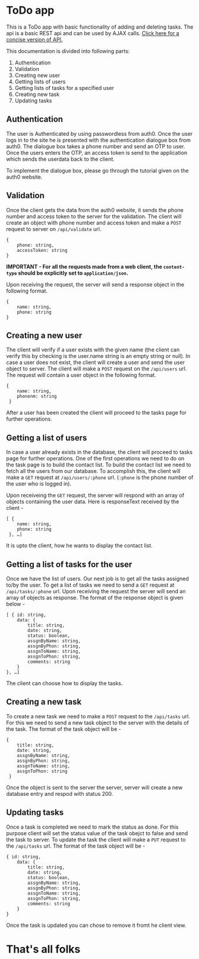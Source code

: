 # ToDo app

This is a ToDo app with basic functionality of adding and deleting tasks.
The api is a basic REST api and can be used by AJAX calls. [Click here for a concise version of API.](https://docs.google.com/spreadsheets/d/15pkfvS9Nc6Sg1x8vCqNCdvwCvts95EDI3ZHvJL12r4Q/view#gid=0)

This documentation is divided into following parts:

1. Authentication
2. Validation
3. Creating new user
4. Getting lists of users
5. Getting lists of tasks for a specified user
6. Creating new task
7. Updating tasks


Authentication
---

The user is Authenticated by using passwordless from auth0. Once the user logs in to the site he is presented with the authentication dialogue box from auth0. The dialogue box takes a phone number and send an OTP to user. Once the users enters the OTP, an access token is send to the application which sends the userdata back to the client.

To implement the dialogue box, please go through the tutorial given on the auth0 website.


Validation
---

Once the client gets the data from the auth0 website, it sends the phone number and access token to the server for the validation. The client will create an object with phone number and access token and make a `POST` request to server on `/api/validate` url.

```
{
 	phone: string,
 	accessToken: string
}
```
**IMPORTANT - For all the requests made from a web client, the `content-type` should be explicitly set to `application/json`.**


Upon receiving the request, the server will send a response object in the following format.
```
{
	name: string,
	phone: string
}
```


Creating a new user
---

The client will verify if a user exists with the given name (the client can verify this by checking is the user.name string is an empty string or null). In case a user does not exist, the client will create a user and send the user object to server. The client will make a `POST` request on the `/api/users` url. The request will contain a user object in the following format. 
```
{
	name: string,
	phonenm: string
 }
```
After a user has been created the client will proceed to the tasks page for further operations.


Getting a list of users
---

In case a user already exists in the database, the client will proceed to tasks page for further operations. 
One of the first operations we need to do on the task page is to build the contact list. To build the contact list we need to fetch all the users from our database. To accomplish this, the client will make a `GET` request at `/api/users/:phone` url. (`:phone` is the phone number of the user who is logged in).

Upon receiveing the `GET` request, the server will respond with an array of objects containing the user data.
Here is responseText received by the client - 
```
[ {
 	name: string,
 	phone: string
 }, …]
```
It is upto the client, how he wants to display the contact list.


Getting a list of tasks for the user
---

Once we have the list of users. Our next job is to get all the tasks assigned to/by the user. 
To get a list of tasks we need to send a `GET` request at `/api/tasks/:phone` url. Upon receiving the request the server will send an array of objects as response. The format of the response object is given below -

```
[ { id: string, 
	data: {
        title: string,
        date: string,
        status: boolean,
        assgnByName: string,
        assgnByPhon: string,
        assgnToName: string,
        assgnToPhon: string,
        comments: string
    }
}, …]
```

The client can choose how to display the tasks.


Creating a new task
---

To create a new task we need to make a `POST` request to the `/api/tasks` url. For this we need to send a new task object to the server with the details of the task. The format of the task object will be - 
```
{
	title: string,
	date: string,
	assgnByName: string,
	assgnByPhon: string,
	assgnToName: string,
	assgnToPhon: string
 }
```
Once the object is sent to the server the server, server will create a new database entry and respod with status 200.


Updating tasks
---

Once a task is completed we need to mark the status as done. For this purpose client will set the status value of the task obejct to false and send the task to server.  To update the task the client will make a `PUT` request to the `/api/tasks` url. The format of the task object will be - 
```
{ id: string, 
	data: {
        title: string,
        date: string,
        status: boolean,
        assgnByName: string,
        assgnByPhon: string,
        assgnToName: string,
        assgnToPhon: string,
        comments: string
    }
}
```
Once the task is updated you can chose to remove it fromt he client view.

# That's all folks